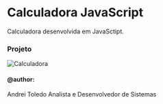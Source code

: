 # Calculadora JavaScript

Calculadora desenvolvida em JavaSctipt.

### Projeto
![Calculadora](https://firebasestorage.googleapis.com/v0/b/hcode-com-br.appspot.com/o/calculadora-hcode.jpg?alt=media&token=5406aa3f-b965-401c-9b4e-654609c78b33)

#### @author:
Andrei Toledo
Analista e Desenvolvedor de Sistemas
